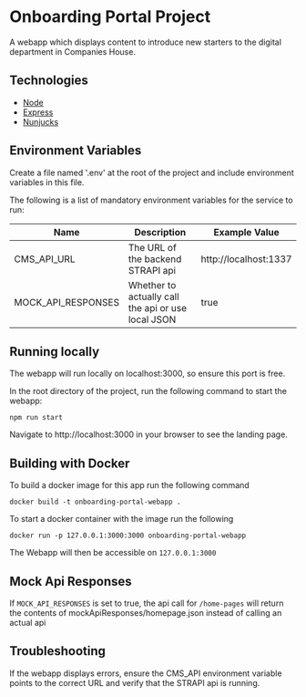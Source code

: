 # Onboarding Portal Project
A webapp which displays content to introduce new starters to the digital department in Companies House.

## Technologies
- [Node](https://nodejs.org/en/)
- [Express](https://expressjs.com/)
- [Nunjucks](https://mozilla.github.io/nunjucks/)

## Environment Variables
Create a file named '.env' at the root of the project and include environment variables in this file.

The following is a list of mandatory environment variables for the service to run:

Name                    | Description                                        | Example Value
----------------------- | -------------------------------------------------- | -----------------------------------------------
CMS_API_URL             | The URL of the backend STRAPI api                  | http://localhost:1337
MOCK_API_RESPONSES      | Whether to actually call the api or use local JSON | true

## Running locally
The webapp will run locally on localhost:3000, so ensure this port is free.

In the root directory of the project, run the following command to start the webapp:
```
npm run start
```
Navigate to http://localhost:3000 in your browser to see the landing page.

## Building with Docker
To build a docker image for this app run the following command
```
docker build -t onboarding-portal-webapp .
```
To start a docker container with the image run the following
```
docker run -p 127.0.0.1:3000:3000 onboarding-portal-webapp
```

The Webapp will then be accessible on `127.0.0.1:3000`

## Mock Api Responses
If `MOCK_API_RESPONSES` is set to true, the api call for `/home-pages` will return the contents of mockApiResponses/homepage.json instead of calling an actual api

## Troubleshooting
If the webapp displays errors, ensure the CMS_API environment variable points to the correct URL and verify that the STRAPI api is running.
